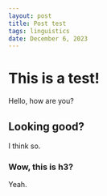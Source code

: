 ```yaml
---
layout: post
title: Post test
tags: linguistics
date: December 6, 2023
---
```

# This is a test!
Hello, how are you?

## Looking good?
I think so.

### Wow, this is h3?
Yeah.